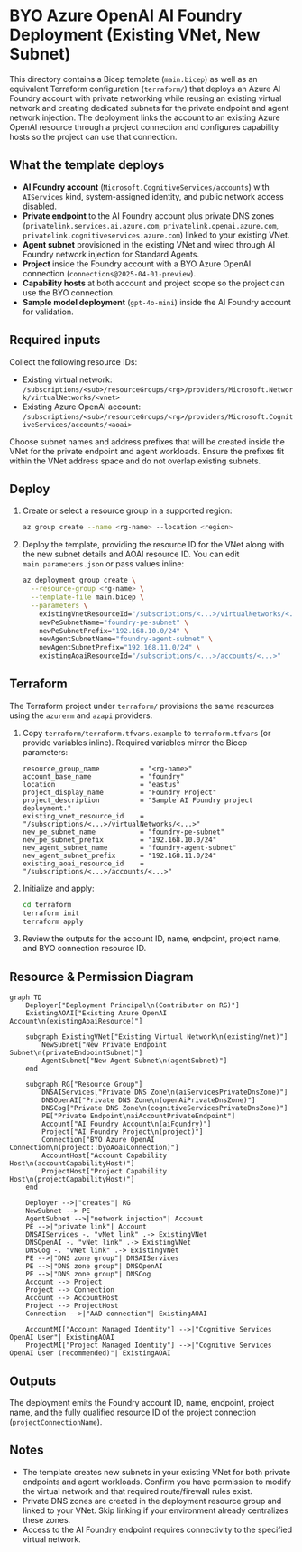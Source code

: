# BYO Azure OpenAI AI Foundry Deployment (Existing VNet, New Subnet)

This directory contains a Bicep template (`main.bicep`) as well as an equivalent Terraform configuration (`terraform/`) that deploys an Azure AI Foundry account with private networking while reusing an existing virtual network and creating dedicated subnets for the private endpoint and agent network injection. The deployment links the account to an existing Azure OpenAI resource through a project connection and configures capability hosts so the project can use that connection.

## What the template deploys
- **AI Foundry account** (`Microsoft.CognitiveServices/accounts`) with `AIServices` kind, system-assigned identity, and public network access disabled.
- **Private endpoint** to the AI Foundry account plus private DNS zones (`privatelink.services.ai.azure.com`, `privatelink.openai.azure.com`, `privatelink.cognitiveservices.azure.com`) linked to your existing VNet.
- **Agent subnet** provisioned in the existing VNet and wired through AI Foundry network injection for Standard Agents.
- **Project** inside the Foundry account with a BYO Azure OpenAI connection (`connections@2025-04-01-preview`).
- **Capability hosts** at both account and project scope so the project can use the BYO connection.
- **Sample model deployment** (`gpt-4o-mini`) inside the AI Foundry account for validation.

## Required inputs
Collect the following resource IDs:
- Existing virtual network: `/subscriptions/<sub>/resourceGroups/<rg>/providers/Microsoft.Network/virtualNetworks/<vnet>`
- Existing Azure OpenAI account: `/subscriptions/<sub>/resourceGroups/<rg>/providers/Microsoft.CognitiveServices/accounts/<aoai>`

Choose subnet names and address prefixes that will be created inside the VNet for the private endpoint and agent workloads. Ensure the prefixes fit within the VNet address space and do not overlap existing subnets.

## Deploy
1. Create or select a resource group in a supported region:
   ```bash
   az group create --name <rg-name> --location <region>
   ```
2. Deploy the template, providing the resource ID for the VNet along with the new subnet details and AOAI resource ID. You can edit `main.parameters.json` or pass values inline:
   ```bash
   az deployment group create \
     --resource-group <rg-name> \
     --template-file main.bicep \
     --parameters \
       existingVnetResourceId="/subscriptions/<...>/virtualNetworks/<...>" \
       newPeSubnetName="foundry-pe-subnet" \
       newPeSubnetPrefix="192.168.10.0/24" \
       newAgentSubnetName="foundry-agent-subnet" \
       newAgentSubnetPrefix="192.168.11.0/24" \
       existingAoaiResourceId="/subscriptions/<...>/accounts/<...>"
   ```

## Terraform
The Terraform project under `terraform/` provisions the same resources using the `azurerm` and `azapi` providers.

1. Copy `terraform/terraform.tfvars.example` to `terraform.tfvars` (or provide variables inline). Required variables mirror the Bicep parameters:
   ```hcl
   resource_group_name          = "<rg-name>"
   account_base_name            = "foundry"
   location                     = "eastus"
   project_display_name         = "Foundry Project"
   project_description          = "Sample AI Foundry project deployment."
   existing_vnet_resource_id    = "/subscriptions/<...>/virtualNetworks/<...>"
   new_pe_subnet_name           = "foundry-pe-subnet"
   new_pe_subnet_prefix         = "192.168.10.0/24"
   new_agent_subnet_name        = "foundry-agent-subnet"
   new_agent_subnet_prefix      = "192.168.11.0/24"
   existing_aoai_resource_id    = "/subscriptions/<...>/accounts/<...>"
   ```
2. Initialize and apply:
   ```bash
   cd terraform
   terraform init
   terraform apply
   ```
3. Review the outputs for the account ID, name, endpoint, project name, and BYO connection resource ID.

## Resource & Permission Diagram

```mermaid
graph TD
    Deployer["Deployment Principal\n(Contributor on RG)"]
    ExistingAOAI["Existing Azure OpenAI Account\n(existingAoaiResource)"]

    subgraph ExistingVNet["Existing Virtual Network\n(existingVnet)"]
        NewSubnet["New Private Endpoint Subnet\n(privateEndpointSubnet)"]
        AgentSubnet["New Agent Subnet\n(agentSubnet)"]
    end

    subgraph RG["Resource Group"]
        DNSAIServices["Private DNS Zone\n(aiServicesPrivateDnsZone)"]
        DNSOpenAI["Private DNS Zone\n(openAiPrivateDnsZone)"]
        DNSCog["Private DNS Zone\n(cognitiveServicesPrivateDnsZone)"]
        PE["Private Endpoint\naiAccountPrivateEndpoint"]
        Account["AI Foundry Account\n(aiFoundry)"]
        Project["AI Foundry Project\n(project)"]
        Connection["BYO Azure OpenAI Connection\n(project::byoAoaiConnection)"]
        AccountHost["Account Capability Host\n(accountCapabilityHost)"]
        ProjectHost["Project Capability Host\n(projectCapabilityHost)"]
    end

    Deployer -->|"creates"| RG
    NewSubnet --> PE
    AgentSubnet -->|"network injection"| Account
    PE -->|"private link"| Account
    DNSAIServices -. "vNet link" .-> ExistingVNet
    DNSOpenAI -. "vNet link" .-> ExistingVNet
    DNSCog -. "vNet link" .-> ExistingVNet
    PE -->|"DNS zone group"| DNSAIServices
    PE -->|"DNS zone group"| DNSOpenAI
    PE -->|"DNS zone group"| DNSCog
    Account --> Project
    Project --> Connection
    Account --> AccountHost
    Project --> ProjectHost
    Connection -->|"AAD connection"| ExistingAOAI

    AccountMI["Account Managed Identity"] -->|"Cognitive Services OpenAI User"| ExistingAOAI
    ProjectMI["Project Managed Identity"] -->|"Cognitive Services OpenAI User (recommended)"| ExistingAOAI
```

## Outputs
The deployment emits the Foundry account ID, name, endpoint, project name, and the fully qualified resource ID of the project connection (`projectConnectionName`).

## Notes
- The template creates new subnets in your existing VNet for both private endpoints and agent workloads. Confirm you have permission to modify the virtual network and that required route/firewall rules exist.
- Private DNS zones are created in the deployment resource group and linked to your VNet. Skip linking if your environment already centralizes these zones.
- Access to the AI Foundry endpoint requires connectivity to the specified virtual network.
